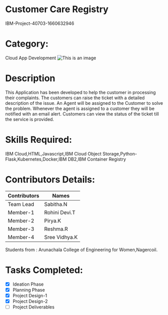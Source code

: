 # Customer Care Registry
IBM-Project-40703-1660632946
# Category:
Cloud App Development
![This is an image](https://wonders.s3.jp-tok.cloud-object-storage.appdomain.cloud/customer%20care%20registry%20image.jpg)
# Description
This Application has been developed to help the customer in processing their complaints.  The customers can raise the ticket with a detailed description of the issue.  An Agent will be assigned to the Customer to solve the problem.  Whenever the agent is assigned to a customer they will be notified with an email alert.  Customers can view the status of the ticket till the service is provided.
# Skills Required:
IBM Cloud,HTML,Javascript,IBM Cloud Object Storage,Python-Flask,Kubernetes,Docker,IBM DB2,IBM Container Registry
# Contributors Details:
| Contributors  | Names         |
| ------------- | ------------- |
| Team Lead     | Sabitha.N     |
| Member-1      | Rohini Devi.T | 
| Member-2      | Pirya.K       |                                                             
| Member-3      | Reshma.R      |                        
| Member-4      | Sree Vidhya.K | 

Students from : Arunachala College of Engineering for Women,Nagercoil.
# Tasks Completed:
- [x] Ideation Phase
- [x] Planning Phase
- [x] Project Design-1
- [x] Project Design-2
- [ ] Project Deliverables
